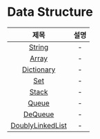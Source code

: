# Data Structure
| 제목 | 설명 |
| :-: | :-: |
| [String](https://github.com/KayAhn0126/SwiftCT/tree/main/DataStructure/String) | - |
| [Array](https://github.com/KayAhn0126/SwiftCT/tree/main/DataStructure/Array) | - |
| [Dictionary](https://github.com/KayAhn0126/SwiftCT/tree/main/DataStructure/Dictionary) | - |
| [Set](https://github.com/KayAhn0126/SwiftCT/tree/main/DataStructure/Set) | - |
| [Stack](https://github.com/KayAhn0126/SwiftCT/tree/main/DataStructure/Stack) | - |
| [Queue](https://github.com/KayAhn0126/SwiftCT/tree/main/DataStructure/Queue)| - |
| [DeQueue](https://github.com/KayAhn0126/SwiftCT/tree/main/DataStructure/DoubleEndedQueue) | - |
| [DoublyLinkedList](https://github.com/KayAhn0126/SwiftCT/tree/main/DataStructure/DoublyLinkedList) | - |
